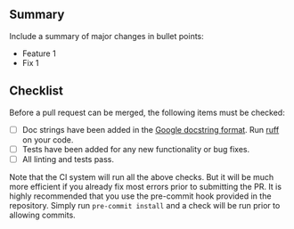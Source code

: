 ## Summary

Include a summary of major changes in bullet points:

* Feature 1
* Fix 1

## Checklist

<!-- Work-in-progress pull requests are encouraged, but please enable the draft status on your PR. -->

Before a pull request can be merged, the following items must be checked:

* [ ] Doc strings have been added in the [Google docstring format](https://sphinxcontrib-napoleon.readthedocs.io/en/latest/example_google.html#example-google).
  Run [ruff](https://beta.ruff.rs/docs/rules/#pydocstyle-d) on your code.
* [ ] Tests have been added for any new functionality or bug fixes.
* [ ] All linting and tests pass.

Note that the CI system will run all the above checks. But it will be much more
efficient if you already fix most errors prior to submitting the PR. It is highly
recommended that you use the pre-commit hook provided in the repository. Simply run
`pre-commit install` and a check will be run prior to allowing commits.
